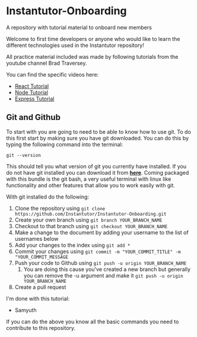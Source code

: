 # Instantutor-Onboarding
A repository with tutorial material to onboard new members

Welcome to first time developers or anyone who would like to learn the different technologies used in the Instantutor repository!

All practice material included was made by following tutorials from the youtube channel Brad Traversey.

You can find the specific videos here:
* [React Tutorial](https://www.youtube.com/watch?v=w7ejDZ8SWv8)
* [Node Tutorial](https://www.youtube.com/watch?v=fBNz5xF-Kx4)
* [Express Tutorial](https://www.youtube.com/watch?v=L72fhGm1tfE)

## Git and Github

To start with you are going to need to be able to know how to use git. To do this first start by making sure you have git downloaded. You can do this by typing the following command into the terminal:

```
git --version
```

This should tell you what version of git you currently have installed. If you do not have git installed you can download it from **[here](https://git-scm.com/downloads)**. Coming packaged with this bundle is the git bash, a very useful terminal with linux like functionality and other features that allow you to work easily with git.

With git installed do the following:
1. Clone the repository using `git clone https://github.com/Instantutor/Instantutor-Onboarding.git`
2. Create your own branch using `git branch YOUR_BRANCH_NAME`
3. Checkout to that branch using `git checkout YOUR_BRANCH_NAME`
4. Make a change to the document by adding your username to the list of usernames below
5. Add your changes to the index using `git add *`
6. Commit your changes using `git commit -m "YOUR_COMMIT_TITLE" -m "YOUR_COMMIT_MESSAGE`
7. Push your code to Github using `git push -u origin YOUR_BRANCH_NAME`
    1. You are doing this cause you've created a new branch but generally you can remove the -u argument and make it `git push -u origin YOUR_BRANCH_NAME`
8. Create a pull request

I'm done with this tutorial:
* Samyuth

If you can do the above you know all the basic commands you need to contribute to this repository.

